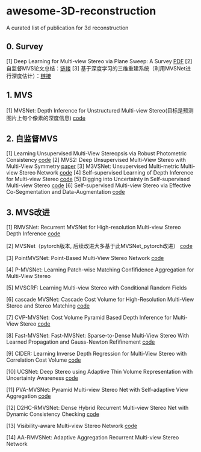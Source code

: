 # awesome-3D-reconstruction


A curated list of publication for 3d reconstruction

## 0. Survey 
[1] Deep Learning for Multi-view Stereo via Plane Sweep: A Survey [PDF](https://arxiv.org/pdf/2106.15328.pdf)
[2] 自监督MVS论文总结：[链接](https://zhuanlan.zhihu.com/p/439210991)
[3] 基于深度学习的三维重建系统（利用MVSNet进行深度估计）：[链接](https://zhuanlan.zhihu.com/p/442441726)

## 1. MVS
[1] MVSNet: Depth Inference for Unstructured Multi-view Stereo(目标是预测图片上每个像素的深度信息)
    [code](https://github.com/chaytonmin/DeepMVS)
    
## 2. 自监督MVS
[1] Learning Unsupervised Multi-View Stereopsis via Robust Photometric Consistency
    [code](https://tejaskhot.github.io/unsup_mvs/)
[2] MVS2: Deep Unsupervised Multi-View Stereo with Multi-View Symmetry
    [paper](https://ieeexplore.ieee.org/abstract/document/8885975)
[3] M3VSNet: Unsupervised Multi-metric Multi-view Stereo Network
    [code](https://github.com/whubaichuan/M3VSNet)
[4] Self-supervised Learning of Depth Inference for Multi-view Stereo
    [code](https://github.com/JiayuYANG/Self-supervised-CVP-MVSNet)
[5] Digging into Uncertainty in Self-supervised Multi-view Stereo
    [code](https://github.com/ToughStoneX/U-MVS)
[6] Self-supervised Multi-view Stereo via Effective Co-Segmentation and Data-Augmentation
    [code](https://github.com/ToughStoneX/Self-Supervised-MVS)

## 3. MVS改进
[1] RMVSNet: Recurrent MVSNet for High-resolution Multi-view Stereo Depth Inference
    [code](https://github.com/YoYo000/MVSNet)
    
[2] MVSNet（pytorch版本, 后续改进大多基于此MVSNet_pytorch改进）
    [code](https://github.com/xy-guo/MVSNet_pytorch)
    
[3] PointMVSNet: Point-Based Multi-View Stereo Network
    [code](https://github.com/callmeray/PointMVSNet)
    
[4] P-MVSNet: Learning Patch-wise Matching Confifidence Aggregation for Multi-View Stereo

[5] MVSCRF: Learning Multi-view Stereo with Conditional Random Fields

[6] cascade MVSNet: Cascade Cost Volume for High-Resolution Multi-View Stereo and Stereo Matching
    [code](https://github.com/alibaba/cascade-stereo)
    
[7] CVP-MVSNet: Cost Volume Pyramid Based Depth Inference for Multi-View Stereo
    [code](https://github.com/JiayuYANG/CVP-MVSNet)
    
[8] Fast-MVSNet: Fast-MVSNet: Sparse-to-Dense Multi-View Stereo With Learned Propagation and Gauss-Newton Refifinement
    [code](https://github.com/svip-lab/FastMVSNet)
    
[9] CIDER: Learning Inverse Depth Regression for Multi-View Stereo with Correlation Cost Volume
    [code](https://github.com/GhiXu/CIDER)
    
[10] UCSNet: Deep Stereo using Adaptive Thin Volume Representation with Uncertainty Awareness
    [code](https://github.com/touristCheng/UCSNet)
    
[11] PVA-MVSNet: Pyramid Multi-view Stereo Net with Self-adaptive View Aggregation
    [code](https://github.com/yhw-yhw/PVAMVSNet)
    
[12] D2HC-RMVSNet: Dense Hybrid Recurrent Multi-view Stereo Net with Dynamic Consistency Checking
    [code](https://github.com/yhw-yhw/D2HC-RMVSNet)
    
[13] Visibility-aware Multi-view Stereo Network
    [code](https://github.com/jzhangbs/Vis-MVSNet)
    
[14] AA-RMVSNet: Adaptive Aggregation Recurrent Multi-view Stereo Network
    
    






